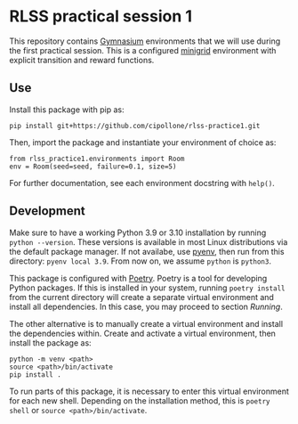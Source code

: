 # RLSS practical session 1

This repository contains [Gymnasium](https://github.com/Farama-Foundation/Gymnasium)
environments that we will use during the first practical session.
This is a configured [minigrid](https://github.com/Farama-Foundation/MiniGrid) environment with explicit transition and reward functions.


## Use

Install this package with pip as:

    pip install git+https://github.com/cipollone/rlss-practice1.git

Then, import the package and instantiate your environment of choice as:

    from rlss_practice1.environments import Room
    env = Room(seed=seed, failure=0.1, size=5)

For further documentation, see each environment docstring with `help()`.

## Development

Make sure to have a working Python 3.9 or 3.10 installation by running `python --version`.
These versions is available in most Linux distributions via the default package manager.
If not availabe, use [pyenv](https://github.com/pyenv/pyenv), then run from this directory: `pyenv local 3.9`. From now on, we assume `python` is `python3`.

This package is configured with [Poetry](https://python-poetry.org/). Poetry is a tool for developing Python packages. If this is installed in your system, running `poetry install` from the current directory will create a separate virtual environment and install all dependencies. In this case, you may proceed to section *Running*.

The other alternative is to manually create a virtual environment and install the dependencies within.
Create and activate a virtual environment, then install the package as:

    python -m venv <path>
    source <path>/bin/activate
    pip install .

To run parts of this package, it is necessary to enter this virtual environment for each new shell.
Depending on the installation method, this is `poetry shell` or `source <path>/bin/activate`.
